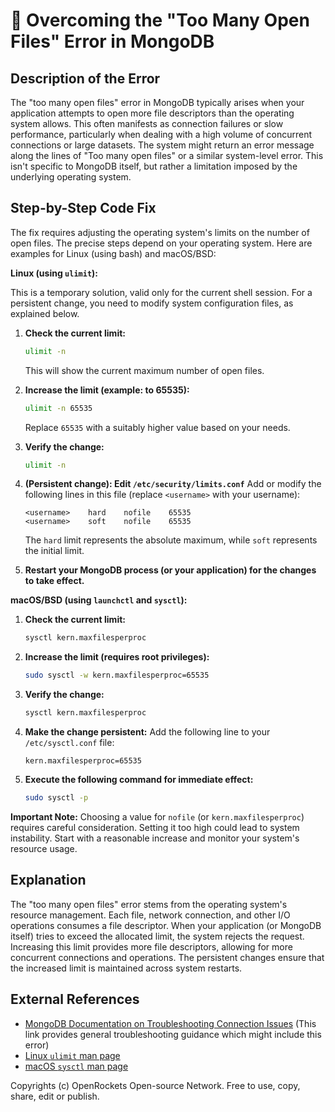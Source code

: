 # 🐞 Overcoming the "Too Many Open Files" Error in MongoDB


## Description of the Error

The "too many open files" error in MongoDB typically arises when your application attempts to open more file descriptors than the operating system allows.  This often manifests as connection failures or slow performance, particularly when dealing with a high volume of concurrent connections or large datasets.  The system might return an error message along the lines of "Too many open files" or a similar system-level error. This isn't specific to MongoDB itself, but rather a limitation imposed by the underlying operating system.

## Step-by-Step Code Fix

The fix requires adjusting the operating system's limits on the number of open files.  The precise steps depend on your operating system.  Here are examples for Linux (using bash) and macOS/BSD:


**Linux (using `ulimit`):**

This is a temporary solution, valid only for the current shell session.  For a persistent change, you need to modify system configuration files, as explained below.

1. **Check the current limit:**
   ```bash
   ulimit -n
   ```
   This will show the current maximum number of open files.

2. **Increase the limit (example: to 65535):**
   ```bash
   ulimit -n 65535
   ```
   Replace `65535` with a suitably higher value based on your needs.

3. **Verify the change:**
   ```bash
   ulimit -n
   ```

4. **(Persistent change): Edit `/etc/security/limits.conf`**
   Add or modify the following lines in this file (replace `<username>` with your username):

   ```
   <username>    hard    nofile    65535
   <username>    soft    nofile    65535
   ```
   The `hard` limit represents the absolute maximum, while `soft` represents the initial limit.

5. **Restart your MongoDB process (or your application) for the changes to take effect.**


**macOS/BSD (using `launchctl` and `sysctl`):**

1. **Check the current limit:**
   ```bash
   sysctl kern.maxfilesperproc
   ```

2. **Increase the limit (requires root privileges):**
   ```bash
   sudo sysctl -w kern.maxfilesperproc=65535
   ```

3. **Verify the change:**
   ```bash
   sysctl kern.maxfilesperproc
   ```

4. **Make the change persistent:** Add the following line to your `/etc/sysctl.conf` file:

   ```
   kern.maxfilesperproc=65535
   ```

5. **Execute the following command for immediate effect:**
    ```bash
    sudo sysctl -p
    ```


**Important Note:**  Choosing a value for `nofile` (or `kern.maxfilesperproc`) requires careful consideration. Setting it too high could lead to system instability. Start with a reasonable increase and monitor your system's resource usage.


## Explanation

The "too many open files" error stems from the operating system's resource management.  Each file, network connection, and other I/O operations consumes a file descriptor.  When your application (or MongoDB itself) tries to exceed the allocated limit, the system rejects the request. Increasing this limit provides more file descriptors, allowing for more concurrent connections and operations.  The persistent changes ensure that the increased limit is maintained across system restarts.


## External References

* [MongoDB Documentation on Troubleshooting Connection Issues](https://www.mongodb.com/docs/manual/tutorial/troubleshoot-connection-problems/) (This link provides general troubleshooting guidance which might include this error)
* [Linux `ulimit` man page](https://man7.org/linux/man-pages/man1/ulimit.1.html)
* [macOS `sysctl` man page](https://www.freebsd.org/cgi/man.cgi?query=sysctl&sektion=8&manpath=FreeBSD+13.0-RELEASE+and+Ports)


Copyrights (c) OpenRockets Open-source Network. Free to use, copy, share, edit or publish.

